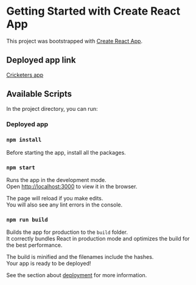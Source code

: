 # Getting Started with Create React App

This project was bootstrapped with [Create React App](https://github.com/facebook/create-react-app).

## Deployed app link

[Cricketers app](https://cricketers-app-typescript-tailwind.vercel.app/)

## Available Scripts

In the project directory, you can run:

### Deployed app

### `npm install`

Before starting the app, install all the packages.

### `npm start`

Runs the app in the development mode.\
Open [http://localhost:3000](http://localhost:3000) to view it in the browser.

The page will reload if you make edits.\
You will also see any lint errors in the console.

### `npm run build`

Builds the app for production to the `build` folder.\
It correctly bundles React in production mode and optimizes the build for the best performance.

The build is minified and the filenames include the hashes.\
Your app is ready to be deployed!

See the section about [deployment](https://facebook.github.io/create-react-app/docs/deployment) for more information.

